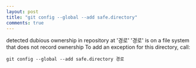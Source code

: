 ```yaml
---
layout: post
title: "git config --global --add safe.directory"
comments: true
---
```


detected dubious ownership in repository at '경로' 
'경로' is on a file system that does not record ownership To add an exception for this directory, call:  

```
git config --global --add safe.directory 경로
```
